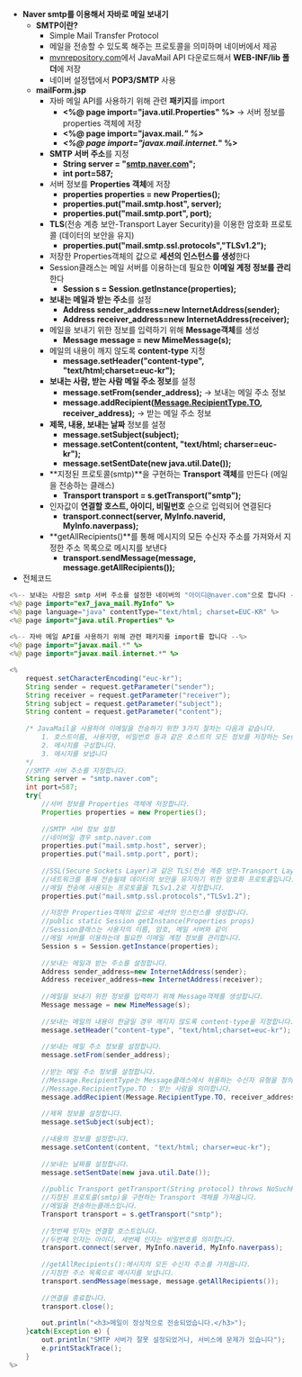 - **Naver smtp를 이용해서 자바로 메일 보내기**
    - **SMTP이란?**
        - Simple Mail Transfer Protocol
        - 메일을 전송할 수 있도록 해주는 프로토콜을 의미하며 네이버에서 제공
        - [mvnrepository.com](http://mvnrepository.com/)에서 JavaMail API 다운로드해서 **WEB-INF/lib 폴더**에 저장
        - 네이버 설정탭에서 **POP3/SMTP** 사용
    - **mailForm.jsp**
        - 자바 메일 API를 사용하기 위해 관련 **패키지**를 import
            - **<%@ page import="java.util.Properties" %>**  →  서버 정보를 properties 객체에 저장
            - **<%@ page import="javax.mail.*" %>***
            - ***<%@ page import="javax.mail.internet.*" %>**
        - **SMTP 서버 주소**를 지정
            - **String server = "[smtp.naver.com](http://smtp.naver.com/)";**
            - **int port=587;**
        - 서버 정보를 **Properties 객체**에 저장
            - **properties properties = new Properties();**
            - **properties.put("mail.smtp.host", server);**
            - **properties.put("mail.smtp.port", port);**
        - **TLS**(전송 계층 보안-Transport Layer Security)을 이용한 암호화 프로토콜 (데이터의 보안을 유지)
            - **properties.put("mail.smtp.ssl.protocols","TLSv1.2");**
        - 저장한 Properties객체의 값으로 **세션의 인스턴스를 생성**한다
        - Session클래스는 메일 서버를 이용하는데 필요한 **이메일 계정 정보를 관리**한다
            - **Session s = Session.getInstance(properties);**
        - **보내는 메일과 받는 주소**를 설정
            - **Address sender_address=new InternetAddress(sender);**
            - **Address receiver_address=new InternetAddress(receiver);**
        - 메일을 보내기 위한 정보를 입력하기 위해 **Message객체**를 생성
            - **Message message = new MimeMessage(s);**
        - 메일의 내용이 깨지 않도록 **content-type** 지정
            - **message.setHeader("content-type", "text/html;charset=euc-kr");**
        - **보내는 사람, 받는 사람 메일 주소 정보**를 설정
            - **message.setFrom(sender_address);**  →  보내는 메일 주소 정보
            - **message.addRecipient([Message.RecipientType.TO](http://message.recipienttype.to/), receiver_address);**  →  받는 메일 주소 정보
        - **제목, 내용, 보내는 날짜** 정보를 설정
            - **message.setSubject(subject);**
            - **message.setContent(content, "text/html; charser=euc-kr");**
            - **message.setSentDate(new java.util.Date());**
        - **지정된 프로토콜(smtp)**을 구현하는 **Transport 객체**를 만든다 (메일을 전송하는 클래스)
            - **Transport transport = s.getTransport("smtp");**
        - 인자값이 **연결할 호스트, 아이디, 비밀번호** 순으로 입력되어 연결된다
            - **transport.connect(server, MyInfo.naverid, MyInfo.naverpass);**
        - **getAllRecipients()**를 통해 메시지의 모든 수신자 주소를 가져와서 지정한 주소 목록으로 메시지를 보낸다
            - **transport.sendMessage(message, message.getAllRecipients());**
- 전체코드

```java
<%-- 보내는 사람은 smtp 서버 주소를 설정한 네이버의 "아이디@naver.com"으로 합니다 --%>
<%@ page import="ex7_java_mail.MyInfo" %>
<%@ page language="java" contentType="text/html; charset=EUC-KR" %>
<%@ page import="java.util.Properties" %>
    
<%-- 자바 메일 API를 사용하기 위해 관련 패키지를 import를 합니다 --%>
<%@ page import="javax.mail.*" %>
<%@ page import="javax.mail.internet.*" %>

<%
	request.setCharacterEncoding("euc-kr");
	String sender = request.getParameter("sender");
	String receiver = request.getParameter("receiver");
	String subject = request.getParameter("subject");
	String content = request.getParameter("content");
	
	/* JavaMail을 사용하여 이메일을 전송하기 위한 3가지 절차는 다음과 같습니다.
		1. 호스트이름, 사용자명, 비밀번호 등과 같은 호스트의 모든 정보를 저장하는 Session객체를 얻습니다.
		2. 메시지를 구성합니다.
		3. 메시지를 보냅니다
	*/
	//SMTP 서버 주소를 지정합니다.
	String server = "smtp.naver.com";
	int port=587;
	try{
		//서버 정보를 Properties 객체에 저장합니다.
		Properties properties = new Properties();
		
		//SMTP 서버 정보 설정
		//네이버일 경우 smtp.naver.com
		properties.put("mail.smtp.host", server);
		properties.put("mail.smtp.port", port);
		
		//SSL(Secure Sockets Layer)과 같은 TLS(전송 계층 보안-Transport Layer Security)는
		//네트워크를 통해 전송될때 데이터의 보안을 유지하기 위한 암호화 프로토콜입니다.
		//메일 전송에 사용되는 프로토콜을 TLSv1.2로 지정합니다.
		properties.put("mail.smtp.ssl.protocols","TLSv1.2");
		
		//저장한 Properties객체의 값으로 세션의 인스턴스를 생성합니다.
		//public static Session getInstance(Properties props)
		//Session클래스는 사용자의 이름, 암호, 메일 서버와 같이
		//메일 서버를 이용하는데 필요한 이메일 계정 정보를 관리합니다.
		Session s = Session.getInstance(properties);
		
		//보내는 메일과 받는 주소를 설정합니다.
		Address sender_address=new InternetAddress(sender);
		Address receiver_address=new InternetAddress(receiver);
		
		//메일을 보내기 위한 정보를 입력하기 위해 Message객체를 생성합니다.
		Message message = new MimeMessage(s);
		
		//보내는 메일의 내용이 한글일 경우 깨지지 않도록 content-type을 지정합니다.
		message.setHeader("content-type", "text/html;charset=euc-kr");
		
		//보내는 메일 주소 정보를 설정합니다.
		message.setFrom(sender_address);
		
		//받는 메일 주소 정보를 설정합니다.
		//Message.RecipientType는 Message클래스에서 허용하는 수신자 유형을 정의합니다.
		//Message.RecipientType.TO : 받는 사람을 의미합니다.
		message.addRecipient(Message.RecipientType.TO, receiver_address);
		
		//제목 정보를 설정합니다.
		message.setSubject(subject);
		
		//내용의 정보를 설정합니다.
		message.setContent(content, "text/html; charser=euc-kr");
		
		//보내는 날짜를 설정합니다.
		message.setSentDate(new java.util.Date());
		
		//public Transport getTransport(String protocol) throws NoSuchProviderException
		//지정된 프로토콜(smtp)을 구현하는 Transport 객체를 가져옵니다.
		//메일을 전송하는클래스입니다.
		Transport transport = s.getTransport("smtp");
		
		//첫번째 인자는 연결할 호스트입니다.
		//두번째 인자는 아이디, 세번째 인자는 비밀번호를 의미합니다.
		transport.connect(server, MyInfo.naverid, MyInfo.naverpass);
		
		//getAllRecipients():메시지의 모든 수신자 주소를 가져옵니다.
		//지정한 주소 목록으로 메시지를 보냅니다.
		transport.sendMessage(message, message.getAllRecipients());
		
		//연결을 종료합니다.
		transport.close();
		
		out.println("<h3>메일이 정상적으로 전송되었습니다.</h3>");
	}catch(Exception e) {
		out.println("SMTP 서버가 잘못 설정되었거나, 서비스에 문제가 있습니다");
		e.printStackTrace();
	}
%>
```
